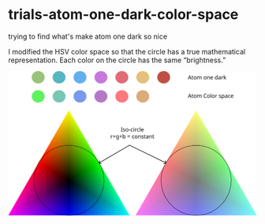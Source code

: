 # trials-atom-one-dark-color-space

trying to find what's make atom one dark so nice

I modified the HSV color space so that the circle has a true mathematical representation.
Each color on the circle has the same “brightness.”

![img](trials-v1.png)
